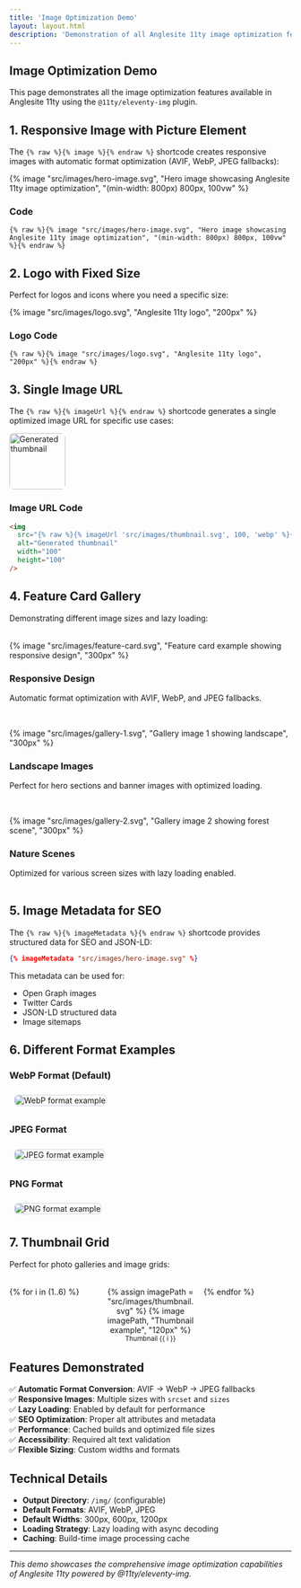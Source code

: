 ```yaml
---
title: 'Image Optimization Demo'
layout: layout.html
description: 'Demonstration of all Anglesite 11ty image optimization features'
---
```


## Image Optimization Demo

This page demonstrates all the image optimization features available in Anglesite 11ty using the `@11ty/eleventy-img` plugin.

## 1. Responsive Image with Picture Element

The `{% raw %}{% image %}{% endraw %}` shortcode creates responsive images with automatic format optimization (AVIF, WebP, JPEG fallbacks):

{% image "src/images/hero-image.svg", "Hero image showcasing Anglesite 11ty image optimization", "(min-width: 800px) 800px, 100vw" %}

### Code

```liquid
{% raw %}{% image "src/images/hero-image.svg", "Hero image showcasing Anglesite 11ty image optimization", "(min-width: 800px) 800px, 100vw" %}{% endraw %}
```

## 2. Logo with Fixed Size

Perfect for logos and icons where you need a specific size:

{% image "src/images/logo.svg", "Anglesite 11ty logo", "200px" %}

### Logo Code

```liquid
{% raw %}{% image "src/images/logo.svg", "Anglesite 11ty logo", "200px" %}{% endraw %}
```

## 3. Single Image URL

The `{% raw %}{% imageUrl %}{% endraw %}` shortcode generates a single optimized image URL for specific use cases:

<img src="{% imageUrl 'src/images/thumbnail.svg', 100, 'webp' %}" alt="Generated thumbnail" width="100" height="100" style="border-radius: 8px;">

### Image URL Code

```html
<img
  src="{% raw %}{% imageUrl 'src/images/thumbnail.svg', 100, 'webp' %}{% endraw %}"
  alt="Generated thumbnail"
  width="100"
  height="100"
/>
```

## 4. Feature Card Gallery

Demonstrating different image sizes and lazy loading:

<div style="display: grid; grid-template-columns: repeat(auto-fit, minmax(300px, 1fr)); gap: 2rem; margin: 2rem 0;">
  <div>
    {% image "src/images/feature-card.svg", "Feature card example showing responsive design", "300px" %}
    <h3>Responsive Design</h3>
    <p>Automatic format optimization with AVIF, WebP, and JPEG fallbacks.</p>
  </div>
  
  <div>
    {% image "src/images/gallery-1.svg", "Gallery image 1 showing landscape", "300px" %}
    <h3>Landscape Images</h3>
    <p>Perfect for hero sections and banner images with optimized loading.</p>
  </div>
  
  <div>
    {% image "src/images/gallery-2.svg", "Gallery image 2 showing forest scene", "300px" %}
    <h3>Nature Scenes</h3>
    <p>Optimized for various screen sizes with lazy loading enabled.</p>
  </div>
</div>

## 5. Image Metadata for SEO

The `{% raw %}{% imageMetadata %}{% endraw %}` shortcode provides structured data for SEO and JSON-LD:

```json
{% imageMetadata "src/images/hero-image.svg" %}
```

This metadata can be used for:

- Open Graph images
- Twitter Cards
- JSON-LD structured data
- Image sitemaps

## 6. Different Format Examples

### WebP Format (Default)

<img src="{% imageUrl 'src/images/logo.svg', 150, 'webp' %}" alt="WebP format example" style="border: 2px solid #e2e8f0; border-radius: 8px; margin: 0.5rem;">

### JPEG Format

<img src="{% imageUrl 'src/images/hero-image.svg', 150, 'jpeg' %}" alt="JPEG format example" style="border: 2px solid #e2e8f0; border-radius: 8px; margin: 0.5rem;">

### PNG Format

<img src="{% imageUrl 'src/images/feature-card.svg', 150, 'png' %}" alt="PNG format example" style="border: 2px solid #e2e8f0; border-radius: 8px; margin: 0.5rem;">

## 7. Thumbnail Grid

Perfect for photo galleries and image grids:

<div style="display: grid; grid-template-columns: repeat(auto-fit, minmax(120px, 1fr)); gap: 1rem; margin: 2rem 0;">
  {% for i in (1..6) %}
  <div style="text-align: center;">
    {% assign imagePath = "src/images/thumbnail.svg" %}
    {% image imagePath, "Thumbnail example", "120px" %}
    <small>Thumbnail {{ i }}</small>
  </div>
  {% endfor %}
</div>

## Features Demonstrated

✅ **Automatic Format Conversion**: AVIF → WebP → JPEG fallbacks  
✅ **Responsive Images**: Multiple sizes with `srcset` and `sizes`  
✅ **Lazy Loading**: Enabled by default for performance  
✅ **SEO Optimization**: Proper alt attributes and metadata  
✅ **Performance**: Cached builds and optimized file sizes  
✅ **Accessibility**: Required alt text validation  
✅ **Flexible Sizing**: Custom widths and formats

## Technical Details

- **Output Directory**: `/img/` (configurable)
- **Default Formats**: AVIF, WebP, JPEG
- **Default Widths**: 300px, 600px, 1200px
- **Loading Strategy**: Lazy loading with async decoding
- **Caching**: Build-time image processing cache

---

_This demo showcases the comprehensive image optimization capabilities of Anglesite 11ty powered by @11ty/eleventy-img._
